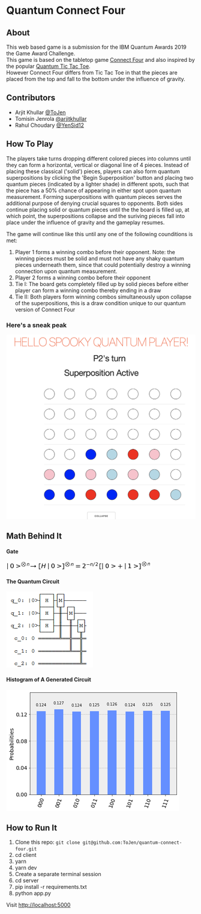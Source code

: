 # Quantum Connect Four

## About

This web based game is a submission for the IBM Quantum Awards 2019  the Game Award Challenge.
<br/>
This game is based on the tabletop game [Connect Four](https://en.wikipedia.org/wiki/Connect_Four) and also inspired by the popular [Quantum Tic Tac Toe](http://quantumtictactoe.com). 
<br/>
However Connect Four differs from Tic Tac Toe in that the pieces are placed from the top and fall to the bottom under the influence of gravity.

## Contributors
- Arjit Khullar [@ToJen](https://github.com/arjitkhullar)
- Tomisin Jenrola [@arjitkhullar](https://github.com/ToJen)
- Rahul Choudary [@YenSid12](https://github.com/YenSid12)

## How To Play
The players take turns dropping different colored pieces into columns until they can form a horizontal, vertical or diagonal line of 4 pieces. Instead of placing these classical ('solid') pieces, players can also form quantum superpositions by clicking the 'Begin Superposition' button and placing two quantum pieces (indicated by a lighter shade) in different spots, such that the piece has a 50% chance of appearing in either spot upon quantum measurement. Forming superpositions with quantum pieces serves the additional purpose of denying crucial squares to opponents. Both sides continue placing solid or quantum pieces until the the board is filled up, at which point, the superpositions collapse and the suriving pieces fall into place under the influence of gravity and the gameplay resumes. 

The game will continue like this until any one of the following counditions is met:
1. Player 1 forms a winning combo before their opponent. Note: the winning pieces must be solid and must not have any shaky quantum pieces underneath them, since that could potentially destroy a winning connection upon quantum measurement.
2. Player 2 forms a winning combo before their opponent
3. Tie I: The board gets completely filled up by solid pieces before either player can form a winning combo thereby ending in a draw
4. Tie II: Both players form winning combos simultaneously upon collapse of the superpositions, this is a draw condition unique to our quantum version of Connect Four

### Here's a sneak peak
![screenshot](./assets/gameplay.png)

## Math Behind It
#### Gate
![quantum ciruit](./assets/equation.png)
<br/>

#### The Quantum Circuit
![quantum gate](./assets/image.png)

#### Histogram of A Generated Circuit
![HISTOGRAM](./assets/histogram.png)

<!-- 
## Using Docker (Recommended)

1. `docker-compose up --build --force-recreate --always-recreate-deps` -->

## How to Run It

1. Clone this repo: `git clone git@github.com:ToJen/quantum-connect-four.git`
2. cd client
3. yarn
4. yarn dev
5. Create a separate terminal session
6. cd server
7. pip install -r requirements.txt
8. python app.py

Visit <http://localhost:5000>
<!-- 
## Deploying

1. `docker-compose -f docker-compose.prod.yaml up --build` -->
